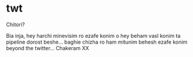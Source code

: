 # twt

Chitori?

Bia inja, hey harchi minevisim ro ezafe konim o hey beham vasl konim ta pipeline dorost beshe... baghie chizha ro ham mitunim behesh ezafe konim beyond the twitter... 
Chakeram XX
